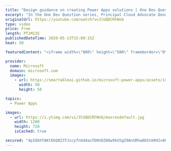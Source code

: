 ```yaml
---
title: "Design guidance on creating Power Apps solutions | One Dev Question: Dona Sarkar"
excerpt: "In the One Dev Question series, Principal Cloud Advocate Dona Sarkar gives some advice on creating Power App solutions.   For more information, visit: https://docs.microsoft.com/powerapps/maker/canvas-apps/get-started-test-drive/?WT.mc_id=onedevquestion-c9-donasa   Try Azure for free: https://aka.ms/TryAzure7"
originalUrl: https://youtube.com/watch?v=3lUQDCRFWnQ
type: video
price: Free
length: PT1M13S
publishedDateTime: 2020-05-13T15:09:15Z
heat: 50

featuredContent: "<iframe width=\"800\" height=\"500\" frameborder=\"0\" src=\"https://www.youtube.com/embed/3lUQDCRFWnQ\" allow=\"accelerometer; autoplay; encrypted-media; gyroscope; picture-in-picture\" allowfullscreen></iframe>"

provider:
  name: Microsoft
  domain: microsoft.com
  images:
    - url: https://smartableai.github.io/microsoft-power-apps/assets/images/organizations/microsoft.com-50x50.jpg
      width: 50
      height: 50

topics:
  - Power Apps

images:
  - url: https://i.ytimg.com/vi/3lUQDCRFWnQ/maxresdefault.jpg
    width: 1280
    height: 720
    isCached: true

secured: "4pIQkhTAKtEbQ8Z3TJscyfnUd4asTD0VDZ0Ow9kU5gZ9AnSRhw8EGtm94Iv0QhIQ3IUW9HI+IeNO4/Fl0/Zk9szGF9nhrMxlQKAwF6001TbsZrZGXWoQSQmmQ01Cjrq9d3ct1YKdeJw6B8TTLbUtNw5D2LSRybi7UQZon1PUU5q+5EebiI+cy5FHQGxS6hXhyNPv151MT7SDJ33ZaKAUQlr92zameElSoqmU90xconjJkh3SksTpwgOSxNJr5Mt3W3RBh6HkzlHEcoXWfQmO4bYyqzNogrmmZCB6QGckRONsosZPgSSLAI1R8aRFO6BNg3Be0/QLwk95zm5krhEnRvq/ZzREyI3XDn0cE6/Z1AwtEj+shUbFaV5n+xZsO84ydWnDqFHH2DGCpHLv8wkCvVDtfkZu/vColr4CZBwCM2s=;Odg8kZZlFFXgzZDbcFZpiw=="
---
```


